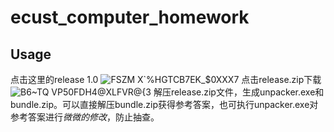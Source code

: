 # ecust_computer_homework

## Usage
点击这里的release 1.0
![FSZM X`%HGTCB7EK_$0XXX7](https://user-images.githubusercontent.com/57281450/145368825-d36718c5-abc5-41ec-8218-0c6557f57137.png)
点击release.zip下载
![B6~TQ VP50FDH4@XLFVR@{3](https://user-images.githubusercontent.com/57281450/145368951-212d045d-f9f7-4e70-b1b9-edd24c3bb7f2.png)
解压release.zip文件，生成unpacker.exe和bundle.zip。可以直接解压bundle.zip获得参考答案，也可执行unpacker.exe对参考答案进行*微微的修改*，防止抽查。

